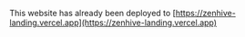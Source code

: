 This website has already been deployed to [https://zenhive-landing.vercel.app](https://zenhive-landing.vercel.app)
